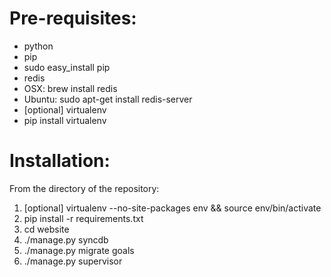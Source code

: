 # Pre-requisites:
* python
* pip
 * sudo easy_install pip
* redis
 * OSX: brew install redis
 * Ubuntu: sudo apt-get install redis-server
* [optional] virtualenv
 * pip install virtualenv

# Installation:

From the directory of the repository:

1. [optional] virtualenv --no-site-packages env && source env/bin/activate
1. pip install -r requirements.txt
1. cd website
1. ./manage.py syncdb
1. ./manage.py migrate goals
1. ./manage.py supervisor
